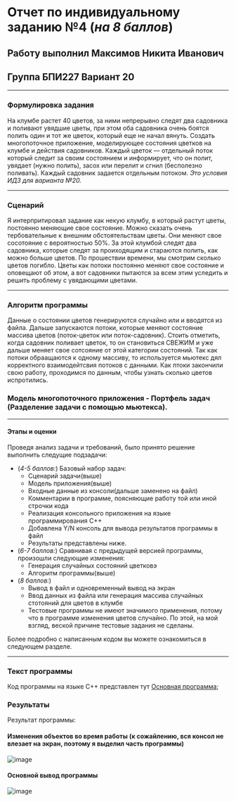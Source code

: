 # Отчет по индивидуальному заданию №4 (*на 8 баллов*)
## Работу выполнил Максимов Никита Иванович 
## Группа БПИ227 Вариант 20
___
### Формулировка задания
На клумбе растет 40 цветов, за ними непрерывно следят два садовника и поливают увядшие цветы, при этом оба садовника очень боятся полить один и тот же цветок, который еще не начал вянуть. Создать многопоточное приложение,
моделирующее состояния цветков на клумбе и действия садовников. Каждый цветок — отдельный поток который следит
за своим состоянием и информирует, что он полит, увядает (нужно полить), засох или перелит и сгнил (бесполезно
поливать). Каждый садовник задается отдельным потоком.
*Это условия ИДЗ для варианта №20.*
___
### Сценарий
Я интерпритировал задание как некую клумбу, в который растут цветы, постоянно меняющие свое состояние. Можно сказать очень тербовательные к внешним обстоятельствам цветы. Они меняют свое сосотояние с вероятностью 50%. За этой клумбой следят два садовника, которые следят за проиходящим и стараются полить, как можно больше цветов. По прошествии времени, мы смотрим сколько цветов погибло. Цветы как потоки постоянно меняют свое состояние и оповещают об этом, а вот садовники пытаются за всем этим уследить и решить проблему с увядающими цветами.
___
### Алгоритм программы
Данные о состоянии цветов генерируются случайно или и вводятся из файла. Дальше запускаются потоки, которые меняют состояние массива цветов (поток-цветок или поток-садовник). Стоить отметить, когда садовник поливает цветок, то он становиться СВЕЖИМ и уже дальше меняет свое сотсояние от этой категории состояний. Так как потоки обраащаются к одному массиву, то используется мьютекс дял корректного взаимодейтсвия потоков с данными. Как птоки закончили свою работу, проходимся по данным, чтобы узнать сколько цветов испротились.

### Модель многопоточного приложения - Портфель задач (Разделение задачи с помощью мьютекса).
___
#### Этапы и оценки
Проведя анализ задачи и требований, было принято решение выполнить следущие подзадачи:
+ (*4-5 баллов:*) Базовый набор задач:
  + Сценарий задачи(выше)
  + Модель приложения(выше)
  + Входные данные из консоли(дальше заменено на файл) 
  + Комментарии в программе, поясняющие работу той или иной строчки кода
  + Реализация консольного приложения на языке программирования С++
  + Добавлена Y/N консоль для вывода результатов программы в файл
  + Результаты представлены ниже.
+ (*6-7 баллов:*) Сравнивая с предыдущей версией программы, произошли следующие изменения:
  + Генерация случайных состояний цветковэ
  + Алгоритм программы(выше)
+ (*8 баллов:*)
  + Вывод в файл и одновременный вывод на экран
  + Ввод данных из файла или генерация массива случайных стотояний для цветов в клумбе
  + Тестовые программы не имеют значимого применения, потому что в программе изменения цветов случайно. По этой, на мой взгляд, веской причине тестовые задания не сделаны.
  
Более подробно с написанным кодом вы можете ознакомиться в следующем разделе.
___
### Текст программы
Код программы на языке С++ представлен тут [Основная программа](IDZ4.cpp);

### Результаты
Результат программы:

#### Изменения объектов во время работы (к сожайлению, вся консол  не влезает на экран, поэтому я выделил часть программы)
![image](https://github.com/waksimusss/IDZ4/assets/113054845/33d10cab-8ab1-4d8c-b6fc-7fd9e1330d42)

#### Основной вывод программы
![image](https://github.com/waksimusss/IDZ4/assets/113054845/fdabdaae-d5fc-49b5-b942-b7ffd4b96616)




